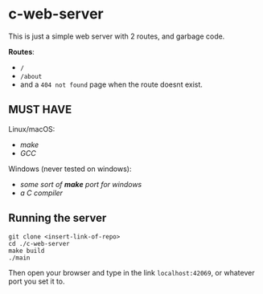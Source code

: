 # c-web-server
This is just a simple web server with 2 routes, and garbage code.

__Routes__:
- `/`
- `/about`
- and a `404 not found` page when the route doesnt exist.

## __MUST HAVE__
Linux/macOS: 
- *make*
- *GCC*

Windows (never tested on windows):
- *some sort of **make** port for windows*
- *a C compiler*


## Running the server 

```
git clone <insert-link-of-repo>
cd ./c-web-server
make build
./main
```
Then open your browser and type in the link `localhost:42069`,
or whatever port you set it to.



